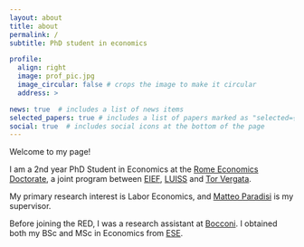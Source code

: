 ```yaml
---
layout: about
title: about
permalink: /
subtitle: PhD student in economics

profile:
  align: right
  image: prof_pic.jpg
  image_circular: false # crops the image to make it circular
  address: >

news: true  # includes a list of news items
selected_papers: true # includes a list of papers marked as "selected={true}"
social: true  # includes social icons at the bottom of the page
---
```


Welcome to my page!

I am a 2nd year PhD Student in Economics at the [Rome Economics Doctorate](https://www.redphd.it/), a joint program between [EIEF](https://www.eief.it/eief/index.php/it/), [LUISS](https://www.luiss.edu/) and [Tor Vergata](https://web.uniroma2.it/).

My primary research interest is Labor Economics, and [Matteo Paradisi](https://www.matteoparadisi.com/) is my supervisor.

Before joining the RED, I was a research assistant at [Bocconi](https://www.unibocconi.it/wps/wcm/connect/bocconi/sitopubblico_it/albero+di+navigazione/home/entrare+in+bocconi/?gclid=Cj0KCQjwjryjBhD0ARIsAMLvnF_E6_M83rgPlqXp3zOBdwnjo3FxoxCphbxk0H7Mj2tVMqfHGbHOaeYaAjADEALw_wcB). I obtained both my BSc and MSc in Economics from [ESE](https://www.eur.nl/en/ese).
